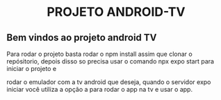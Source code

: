 <h1 align="center">PROJETO ANDROID-TV</h1>

<h2>Bem vindos ao projeto android TV</h2>

<p>Para rodar o projeto basta rodar o npm install assim que clonar o repósitorio, depois disso so precisa usar o comando npx expo start para iniciar o projeto e </p>
<p>rodar o emulador com a tv android que deseja, quando o servidor expo iniciar você utiliza a opção a para rodar o app na tv e usar o app.</p>
